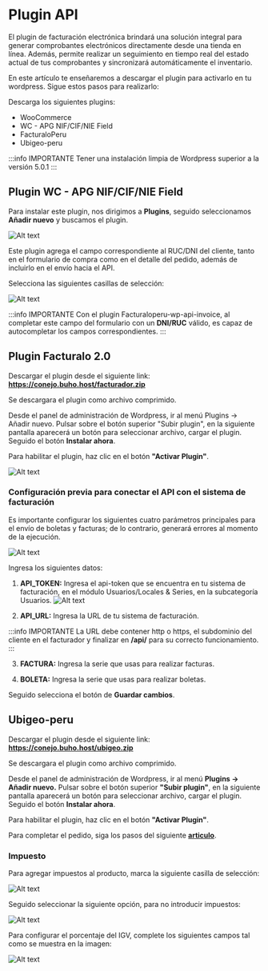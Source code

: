 # Plugin API

El plugin de facturación electrónica brindará una solución integral para generar comprobantes electrónicos directamente desde una tienda en línea. Además, permite realizar un seguimiento en tiempo real del estado actual de tus comprobantes y sincronizará automáticamente el inventario.

En este artículo te enseñaremos a descargar el plugin para activarlo en tu wordpress. Sigue estos pasos para realizarlo:

Descarga los siguientes plugins:

* WooCommerce
* WC - APG NIF/CIF/NIE Field
* FacturaloPeru
* Ubigeo-peru

:::info IMPORTANTE
Tener una instalación limpia de Wordpress superior a la versión 5.0.1
:::

## Plugin WC - APG NIF/CIF/NIE Field

Para instalar este plugin, nos dirigimos a **Plugins**, seguido seleccionamos **Añadir nuevo** y buscamos el plugin.

![Alt text](img/agregar-campo-wc.jpg)

Este plugin agrega el campo correspondiente al RUC/DNI del cliente, tanto en el formulario de compra como en el detalle del pedido, además de incluirlo en el envío hacia el API.

Selecciona las siguientes casillas de selección:

![Alt text](img/campo-nif-cif-nie.jpg)

:::info IMPORTANTE 
Con el plugin Facturaloperu-wp-api-invoice, al completar este campo del formulario con un **DNI/RUC** válido, es capaz de autocompletar los campos correspondientes.
:::

## Plugin Facturalo 2.0

Descargar el plugin desde el siguiente link: **https://conejo.buho.host/facturador.zip**

Se descargara el plugin como archivo comprimido.

Desde el panel de administración de Wordpress, ir al menú Plugins -> Añadir nuevo. Pulsar sobre el botón superior "Subir plugin", en la siguiente pantalla aparecerá un botón para seleccionar archivo, cargar el plugin. Seguido el botón **Instalar ahora**.

Para habilitar el plugin, haz clic en el botón **"Activar Plugin"**.

![Alt text](img/plugin10.jpg)

### Configuración previa para conectar el API con el sistema de facturación

Es importante configurar los siguientes cuatro parámetros principales para el envío de boletas y facturas; de lo contrario, generará errores al momento de la ejecución.

![Alt text](img/plugin7.jpg)

Ingresa los siguientes datos:
 1. **API_TOKEN:** Ingresa el api-token que se encuentra en tu sistema de facturación, en el módulo Usuarios/Locales & Series, en la subcategoría Usuarios.
 ![Alt text](img/plugin8.jpg)
 
 2. **API_URL:** Ingresa la URL de tu sistema de facturación.
 
 :::info IMPORTANTE 
 La URL debe contener http o https, el subdominio del cliente en el facturador y finalizar en **/api/**  para su correcto funcionamiento.
 :::

 3. **FACTURA:** Ingresa la serie que usas para realizar facturas.

 4. **BOLETA:** Ingresa la serie que usas para realizar boletas.

Seguido selecciona el botón de **Guardar cambios**.

## Ubigeo-peru

Descargar el plugin desde el siguiente link: **https://conejo.buho.host/ubigeo.zip**

Se descargara el plugin como archivo comprimido.

Desde el panel de administración de Wordpress, ir al menú **Plugins -> Añadir nuevo.** Pulsar sobre el botón superior **"Subir plugin"**, en la siguiente pantalla aparecerá un botón para seleccionar archivo, cargar el plugin. Seguido el botón **Instalar ahora**.

Para habilitar el plugin, haz clic en el botón **"Activar Plugin"**.

Para completar el pedido, siga los pasos del siguiente **[articulo](https://fastura.github.io/admin/API-rest-documentaci%C3%B3n/Completar-pedido)**.

### Impuesto

Para agregar impuestos al producto, marca la siguiente casilla de selección:

![Alt text](img/impuesto-ubigeo-plugin.jpg)

Seguido seleccionar la siguiente opción, para no introducir impuestos:

![Alt text](img/opciones-impuestos-ubigeo-plugin.jpg)

Para configurar el porcentaje del IGV, complete los siguientes campos tal como se muestra en la imagen:

![Alt text](img/igv-ubigeo-plugin.jpg)